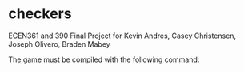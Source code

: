# checkers
ECEN361 and 390 Final Project for Kevin Andres, Casey Christensen, Joseph Olivero, Braden Mabey

The game must be compiled with the following command:

